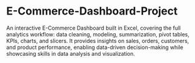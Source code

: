 # E-Commerce-Dashboard-Project
An interactive E-Commerce Dashboard built in Excel, covering the full analytics workflow: data cleaning, modeling, summarization, pivot tables, KPIs, charts, and slicers. It provides insights on sales, orders, customers, and product performance, enabling data-driven decision-making while showcasing skills in data analysis and visualization.
